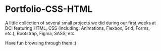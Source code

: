 # Portfolio-CSS-HTML

A little collection of several small projects we did during our first weeks at DCI featuring HTML, CSS (including: Animations, Flexbox, Grid, Forms, etc.), Bootstrap, Figma, SASS, etc.

Have fun browsing through them :)
